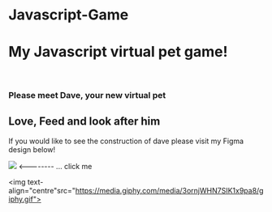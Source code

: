 # Javascript-Game

<h1 text-align="centre"> My Javascript virtual pet game! </h1>
<br>
<h3 text-align="centre">Please meet Dave, your new virtual pet</h3>
<h2 text-align="centre">Love, Feed and look after him</h2

<p text-align="centre">If you would like to see the construction of dave please visit my Figma design below!</p>

<a text-align="centre" href="https://www.figma.com/file/d2ril7bcmgq7l6pSo6ADfF/Untitled?node-id=0%3A1"><img src="https://img.shields.io/badge/Figma-F24E1E?style=for-the-badge&logo=figma&logoColor=white" /></a></h4> <-------- ... click me

<img text-align="centre"src="https://media.giphy.com/media/3ornjWHN7SIK1x9pa8/giphy.gif">

